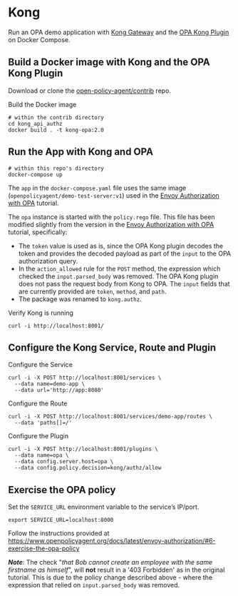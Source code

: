 # Kong

Run an OPA demo application with [Kong Gateway](https://konghq.com/kong/) and the [OPA Kong Plugin](https://github.com/open-policy-agent/contrib/tree/master/kong_api_authz) on Docker Compose.

## Build a Docker image with Kong and the OPA Kong Plugin

Download or clone the [open-policy-agent/contrib](https://github.com/open-policy-agent/contrib) repo.

Build the Docker image
```
# within the contrib directory
cd kong_api_authz
docker build . -t kong-opa:2.0
```

## Run the App with Kong and OPA

```
# within this repo's directory
docker-compose up
```

The `app` in the `docker-compose.yaml` file uses the same image (`openpolicyagent/demo-test-server:v1`) used in the [Envoy Authorization with OPA](https://www.openpolicyagent.org/docs/latest/envoy-authorization/) tutorial.

The `opa` instance is started with the `policy.rego` file. This file has been modified slightly from the version in the [Envoy Authorization with OPA](https://www.openpolicyagent.org/docs/latest/envoy-authorization/#3-define-a-opa-policy) tutorial, specifically:
* The `token` value is used as is, since the OPA Kong plugin decodes the token and provides the decoded payload as part of the `input` to the OPA authorization query.
* In the `action_allowed` rule for the `POST` method, the expression which checked the `input.parsed_body` was removed.  The OPA Kong plugin does not pass the request body from Kong to OPA. The `input` fields that are currently provided are `token`, `method`, and `path`.
* The package was renamed to `kong.authz`.

Verify Kong is running
```
curl -i http://localhost:8001/
```

## Configure the Kong Service, Route and Plugin

Configure the Service
```
curl -i -X POST http://localhost:8001/services \
  --data name=demo-app \
  --data url='http://app:8080'
```

Configure the Route
```
curl -i -X POST http://localhost:8001/services/demo-app/routes \
  --data 'paths[]=/'
```

Configure the Plugin
```
curl -i -X POST http://localhost:8001/plugins \
  --data name=opa \
  --data config.server.host=opa \
  --data config.policy.decision=kong/authz/allow
```

## Exercise the OPA policy

Set the `SERVICE_URL` environment variable to the service’s IP/port.

```
export SERVICE_URL=localhost:8000
```

Follow the instructions provided at https://www.openpolicyagent.org/docs/latest/envoy-authorization/#6-exercise-the-opa-policy

_**Note**_: The check "_that Bob cannot create an employee with the same firstname as himself_", will **not** result in a '403 Forbidden' as in the original tutorial. This is due to the policy change described above - where the expression that relied on `input.parsed_body` was removed.

